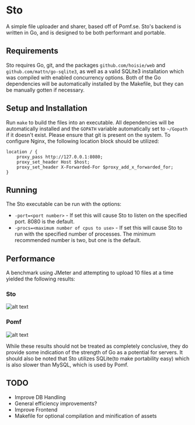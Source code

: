 # Sto
A simple file uploader and sharer, based off of Pomf.se. Sto's backend is written in Go, and is designed to be both performant and portable.

## Requirements
Sto requires Go, git, and the packages `github.com/hoisie/web` and `github.com/mattn/go-sqlite3`, as well as a valid SQLite3 installation which was compiled with enabled concurrency options. Both of the Go dependencies will be automatically installed by the Makefile, but they can be manually gotten if necessary.

## Setup and Installation
Run `make` to build the files into an executable. All dependencies will be automatically installed and the `GOPATH` variable automatically set to `~/Gopath` if it doesn't exist. Please ensure that git is present on the system.
To configure Nginx, the following location block should be utilized: 
```
location / {
    proxy_pass http://127.0.0.1:8080;
    proxy_set_header Host $host;
    proxy_set_header X-Forwarded-For $proxy_add_x_forwarded_for;
}
```

## Running
The Sto executable can be run with the options:
* `-port=<port number>` - If set this will cause Sto to listen on the specified port. 8080 is the default.
* `-procs=<maximum number of cpus to use>` - If set this will cause Sto to run with the specified number of processes. The minimum recommended number is two, but one is the default.

## Performance
A benchmark using JMeter and attempting to upload 10 files at a time yielded the following results:
### Sto
![alt text](https://fuwa.se/2z0hl.png/Go_Results.png "Sto Benchmark 1")
### Pomf
![alt text](https://fuwa.se/o3lpw.png/Pomf_Results.png "Pomf Benchmark 1")

While these results should not be treated as completely conclusive, they do provide some indication of the strength of Go as a potential for servers. It should also be noted that Sto utilizes SQLite(to make portability easy) which is also slower than MySQL, which is used by Pomf.

## TODO
* Improve DB Handling
* General efficiency improvements?
* Improve Frontend
* Makefile for optional compilation and minification of assets
